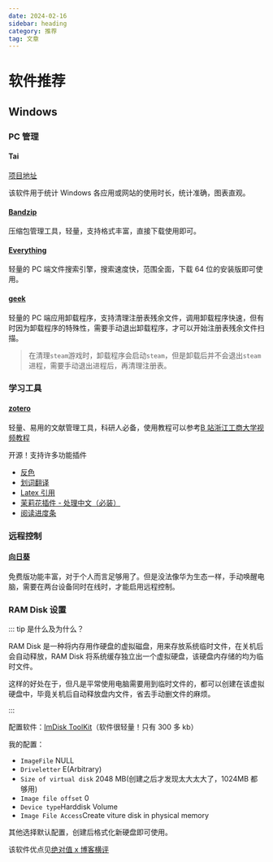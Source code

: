 ```yaml
---
date: 2024-02-16
sidebar: heading
category: 推荐
tag: 文章
---
```


# 软件推荐

## Windows

### PC 管理

#### Tai

[项目地址](https://github.com/Planshit/Tai)

该软件用于统计 Windows 各应用或网站的使用时长，统计准确，图表直观。

#### [Bandzip](https://www.bandisoft.com/)

压缩包管理工具，轻量，支持格式丰富，直接下载使用即可。

#### [Everything](https://www.voidtools.com/zh-cn/downloads/)

轻量的 PC 端文件搜索引擎，搜索速度快，范围全面，下载 64 位的安装版即可使用。

#### [geek](https://geekuninstaller.com/download)

轻量的 PC 端应用卸载程序，支持清理注册表残余文件，调用卸载程序快速，但有时因为卸载程序的特殊性，需要手动退出卸载程序，才可以开始注册表残余文件扫描。

> 在清理`steam`游戏时，卸载程序会启动`steam`，但是卸载后并不会退出`steam`进程，需要手动退出进程后，再清理注册表。

### 学习工具

#### [zotero](https://www.zotero.org/)

轻量、易用的文献管理工具，科研人必备，使用教程可以参考[B 站浙江工商大学视频教程](https://www.bilibili.com/video/BV1vS4y1q7uw)

开源！支持许多功能插件

- [反色](https://github.com/tefkah/zotero-night)
- [划词翻译](https://github.com/windingwind/zotero-pdf-translate)
- [Latex 引用](https://github.com/retorquere/zotero-better-bibtex/tree/v5.2.53)
- [茉莉花插件 - 处理中文（必装）](https://github.com/l0o0/jasminum)
- [阅读进度条](https://github.com/MuiseDestiny/zotero-style)

### 远程控制

#### [向日葵](https://sunlogin.oray.com/)

免费版功能丰富，对于个人而言足够用了。但是没法像华为生态一样，手动唤醒电脑，需要在两台设备同时在线时，才能启用远程控制。

### RAM Disk 设置

::: tip 是什么及为什么？

RAM Disk 是一种将内存用作硬盘的虚拟磁盘，用来存放系统临时文件，在关机后会自动释放，RAM Disk 将系统缓存独立出一个虚拟硬盘，该硬盘内存储的均为临时文件。

这样的好处在于，但凡是平常使用电脑需要用到临时文件的，都可以创建在该虚拟硬盘中，毕竟关机后自动释放盘内文件，省去手动删文件的麻烦。

:::

配置软件：[ImDisk ToolKit](https://sourceforge.net/projects/imdisk-toolkit/)（软件很轻量！只有 300 多 kb）

我的配置：

- `ImageFile` NULL
- `Driveletter` E(Arbitrary)
- `Size of virtual disk` 2048 MB(创建之后才发现太大太大了，1024MB 都够用)
- `Image file offset` 0
- `Device type`Harddisk Volume
- `Image File Access`Create viture disk in physical memory

其他选择默认配置，创建后格式化新硬盘即可使用。

该软件优点见[绝对值 x 博客横评](https://absx.pages.dev/articles/ramdisk.html#imdisk-toolkit)
